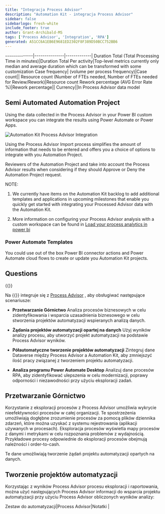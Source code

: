 ```yaml
---
title: "Integracja Process Advisor"
description: "Automation Kit - integracja Process Advisor"
sidebar: false
sidebarlogo: fresh-white
include_footer: true
author: Grant-Archibald-MS
tags: ['Process Advisor', 'Integration', 'RPA']
generated: A51CC6A1EB6E9681ED2302F8F389D50BCC752BB6
---
```

--------------|---------------|-------------|
Duration Total (Total Processing Time in minutes)|Duration Total Per activity|Top-level metrics currently only median and average duration which can be transformed with some customization
Case frequency| (volume per process frequency)|Case count||
Resource count (Number of FTEs needed, Number of FTEs needed for Review/Rework)|Resource count
Rework percentage (AVG Error Rate %)|Rework percentage||
Currency||In Process Advisor data model

## Semi Automated Automation Project

Using the data collected in the Process Advisor in your Power BI custom workspace you can integrate the results using Power Automate or Power Apps.

![Automation Kit Process Advisor Integration](/images/illustrations/process-advisor-integration.svg)

Using the Process Advisor Import process simplifies the amount of information that needs to be entered and offers you a choice of options to integrate with you Automation Project.

Reviewers of the Automation Project and take into account the Process Advisor results when considering if they should Approve or Deny the Automation Project request.

NOTE:

1. We currently have items on the Automation Kit backlog to add additional templates and applications in upcoming milestones that enable you quickly get started with integrating your Processed Advisor data with the Automation Kit.

2. More information on configuring your Process Advisor analysis with a custom workspace can be found in [Load your process analytics in power bi](https://learn.microsoft.com/en-us/power-automate/process-mining-pbi-workspace#load-your-process-analytics-in-power-bi)

### Power Automate Templates

You could use out of the box Power BI connector actions and Power Automate cloud flows to create or update you Automation Kit projects.

## Questions

{{<questions name="/content/en-us/backlog/process-advisor-integration.json" completed="Thank you for completing Process Advisor questions" showNavigationButtons=false >}}

Na {{<product-name>}} integruje się z [Process Advisor](https://learn.microsoft.com/en-us/power-automate/process-advisor-overview) , aby obsługiwać następujące scenariusze:

- **Przetwarzanie Górnictwo** Analiza procesów biznesowych w celu zidentyfikowania i wsparcia uzasadnienia biznesowego w celu stworzenia projektów automatyzacji wspieranych analizą danych.

- **Żądania projektów automatyzacji opartej na danych** Użyj wyników analizy procesu, aby utworzyć projekt automatyzacji na podstawie Process Advisor wyników.

- **Półautomatyczne tworzenie projektów automatyzacji** Zintegruj dane Dataverse między Process Advisor a Automation Kit, aby zmniejszyć ilość pracy związanej z tworzeniem projektu automatyzacji.

- **Analiza programu Power Automate Desktop** Analizuj dane procesów RPA, aby zidentyfikować ulepszenia w celu modernizacji, poprawy odporności i niezawodności przy użyciu eksploracji zadań.

## Przetwarzanie Górnictwo

Korzystanie z eksploracji procesów z Process Advisor umożliwia wykrycie nieefektywności procesów w całej organizacji. Te spostrzeżenia umożliwiają dogłębne zrozumienie procesów za pomocą plików dziennika zdarzeń, które można uzyskać z systemu rejestrowania (aplikacji używanych w procesach). Eksploracja procesów wyświetla mapy procesów z danymi i metrykami w celu rozpoznania problemów z wydajnością. Przykładowe procesy odpowiednie do eksploracji procesów obejmują należności i order-to-cash.

Te dane umożliwiają tworzenie żądań projektu automatyzacji opartych na danych.

## Tworzenie projektów automatyzacji

Korzystając z wyników Process Advisor procesu eksploracji i raportowania, można użyć następujących Process Advisor informacji do wsparcia projektu automatyzacji przy użyciu Process Advisor obliczonych wyników analizy:

Zestaw do automatyzacji|Process Advisor|Notatki        |
